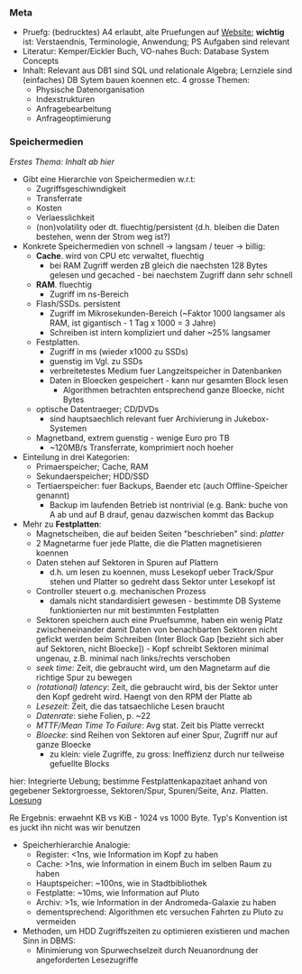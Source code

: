 ### Meta

* Pruefg: (bedrucktes) A4 erlaubt, alte Pruefungen auf [Website][1]; __wichtig__ ist: Verstaendnis, Terminologie, Anwendung; PS Aufgaben sind relevant
* Literatur: Kemper/Eickler Buch, VO-nahes Buch: Database System Concepts
* Inhalt: Relevant aus DB1 sind SQL und relationale Algebra; Lernziele sind (einfaches) DB Sytem bauen koennen etc. 4 grosse Themen:
    * Physische Datenorganisation
    * Indexstrukturen
    * Anfragebearbeitung
    * Anfrageoptimierung

### Speichermedien 

_Erstes Thema: Inhalt ab hier_

* Gibt eine Hierarchie von Speichermedien w.r.t:
    * Zugriffsgeschiwndigkeit
    * Transferrate
    * Kosten
    * Verlaesslichkeit
    * (non)volatility oder dt. fluechtig/persistent (d.h. bleiben die Daten bestehen, wenn der Strom weg ist?)
* Konkrete Speichermedien von schnell -> langsam / teuer -> billig:
    * __Cache__. wird von CPU etc verwaltet, fluechtig
        * bei RAM Zugriff werden zB gleich die naechsten 128 Bytes gelesen und gecached - bei naechstem Zugriff dann sehr schnell
    * __RAM__. fluechtig
        * Zugriff im ns-Bereich
    * Flash/SSDs. persistent
        * Zugriff im Mikrosekunden-Bereich (~Faktor 1000 langsamer als RAM, ist gigantisch - 1 Tag x 1000 = 3 Jahre)
        * Schreiben ist intern kompliziert und daher ~25% langsamer
    * Festplatten.
        * Zugriff in ms (wieder x1000 zu SSDs)
        * guenstig im Vgl. zu SSDs
        * verbreitetestes Medium fuer Langzeitspeicher in Datenbanken
        * Daten in Bloecken gespeichert - kann nur gesamten Block lesen
            * Algorithmen betrachten entsprechend ganze Bloecke, nicht Bytes
    * optische Datentraeger; CD/DVDs 
        * sind hauptsaechlich relevant fuer Archivierung in Jukebox-Systemen
    * Magnetband, extrem guenstig - wenige Euro pro TB
        * ~120MB/s Transferrate, komprimiert noch hoeher
* Einteilung in drei Kategorien:
    * Primaerspeicher; Cache, RAM
    * Sekundaerspeicher; HDD/SSD
    * Tertiaerspeicher: fuer Backups, Baender etc (auch Offline-Speicher genannt)
        * Backup im laufenden Betrieb ist nontrivial (e.g. Bank: buche von A ab und auf B drauf, genau dazwischen kommt das Backup 
* Mehr zu __Festplatten__: 
    * Magnetscheiben, die auf beiden Seiten "beschrieben" sind: _platter_
    * 2 Magnetarme fuer jede Platte, die die Platten magnetisieren koennen
    * Daten stehen auf Sektoren in Spuren auf Plattern
        * d.h. um lesen zu koennen, muss Lesekopf ueber Track/Spur stehen und Platter so gedreht dass Sektor unter Lesekopf ist
    * Controller steuert o.g. mechanischen Prozess
        * damals nicht standardisiert gewesen - bestimmte DB Systeme funktionierten nur mit bestimmten Festplatten
    * Sektoren speichern auch eine Pruefsumme, haben ein wenig Platz zwischeneinander damit Daten von benachbarten Sektoren nicht gefickt werden beim Schreiben (Inter Block Gap [bezieht sich aber auf Sektoren, nicht Bloecke]) - Kopf schreibt Sektoren minimal ungenau, z.B. minimal nach links/rechts verschoben
    * _seek time_: Zeit, die gebraucht wird, um den Magnetarm auf die richtige Spur zu bewegen
    * _(rotational) latency_: Zeit, die gebraucht wird, bis der Sektor unter den Kopf gedreht wird. Haengt von den RPM der Platte ab
    * _Lesezeit_: Zeit, die das tatsaechliche Lesen braucht
    * _Datenrate_: siehe Folien, p. ~22
    * _MTTF/Mean Time To Failure_: Avg stat. Zeit bis Platte verreckt
    * _Bloecke_: sind Reihen von Sektoren auf einer Spur, Zugriff nur auf ganze Bloecke
        * zu klein: viele Zugriffe, zu gross: Ineffizienz durch nur teilweise gefuellte Blocks

hier: Integrierte Uebung; bestimme Festplattenkapazitaet anhand von gegebener Sektorgroesse, Sektoren/Spur, Spuren/Seite, Anz. Platten. [Loesung][2]

Re Ergebnis: erwaehnt KB vs KiB - 1024 vs 1000 Byte. Typ's Konvention ist es juckt ihn nicht was wir benutzen

* Speicherhierarchie Analogie:
    * Register: <1ns, wie Information im Kopf zu haben
    * Cache: >1ns, wie Information in einem Buch im selben Raum zu haben
    * Hauptspeicher: ~100ns, wie in Stadtbibliothek
    * Festplatte: ~10ms, wie Information auf Pluto
    * Archiv: >1s, wie Information in der Andromeda-Galaxie zu haben
    * dementsprechend: Algorithmen etc versuchen Fahrten zu Pluto zu vermeiden
* Methoden, um HDD Zugriffszeiten zu optimieren existieren und machen Sinn in DBMS:
    * Minimierung von Spurwechselzeit durch Neuanordnung der angeforderten Lesezugriffe

[1]: https://dbresearch.uni-salzburg.at/teaching/2018ws/db2/
[2]: TODO:Bild 
